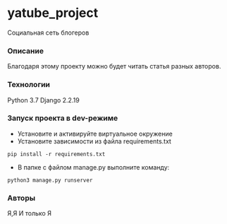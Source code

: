 # yatube_project
Социальная сеть блогеров
### Описание
Благодаря этому проекту можно будет читать статья разных авторов.
### Технологии
Python 3.7
Django 2.2.19
### Запуск проекта в dev-режиме
- Установите и активируйте виртуальное окружение
- Установите зависимости из файла requirements.txt
```
pip install -r requirements.txt
``` 
- В папке с файлом manage.py выполните команду:
```
python3 manage.py runserver
```
### Авторы
Я,Я И только Я